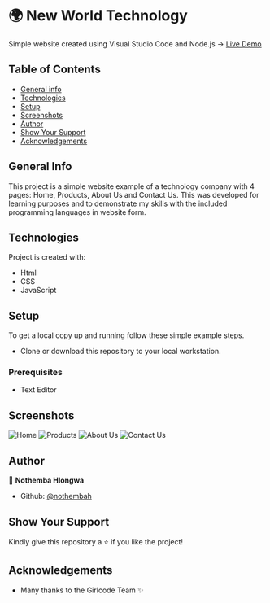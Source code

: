 # :earth_africa: New World Technology
Simple website created using Visual Studio Code and Node.js -> [Live Demo](https://rawcdn.githack.com/nothembah/New-World-Technology/712448d99db3340bf5141c2329e4e9cbb995f871/index.html)

## Table of Contents
* [General info](#general-info)
* [Technologies](#technologies)
* [Setup](#setup)
* [Screenshots](#screenshots)
* [Author](#author)
* [Show Your Support](#show-your-support)
* [Acknowledgements](#acknowledgements)

## General Info
This project is a simple website example of a technology company with 4 pages: Home, Products, About Us and Contact Us. This was developed for learning purposes and to demonstrate my skills with the included programming languages in website form.

## Technologies
Project is created with:
- Html
- CSS
- JavaScript

## Setup
To get a local copy up and running follow these simple example steps.
- Clone or download this repository to your local workstation.

### Prerequisites
- Text Editor

## Screenshots
![Home](https://user-images.githubusercontent.com/74840172/125192628-279ca780-e249-11eb-9456-aba9ac21c885.png)
![Products](https://user-images.githubusercontent.com/74840172/125192630-29666b00-e249-11eb-9448-8c36c34dacf2.png)
![About Us](https://user-images.githubusercontent.com/74840172/125192631-29ff0180-e249-11eb-8bcc-7981bafd8e85.png)
![Contact Us](https://user-images.githubusercontent.com/74840172/125192632-2a979800-e249-11eb-9113-095aecd5f118.png)

## Author
:bust_in_silhouette: **Nothemba Hlongwa**
- Github: [@nothembah](https://github.com/nothembah)

## Show Your Support
Kindly give this repository a :star: if you like the project!

## Acknowledgements
- Many thanks to the Girlcode Team :sparkles:
